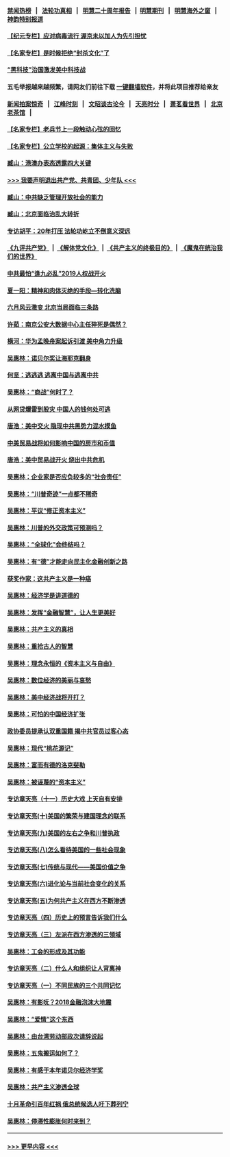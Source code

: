 #### [禁闻热榜](热点新闻.md?=0)  &nbsp;&nbsp;|&nbsp;&nbsp; [法轮功真相](https://github.com/gfw-breaker/truth/blob/master/README.md?=0) &nbsp;&nbsp;|&nbsp;&nbsp; [明慧二十周年报告](https://github.com/gfw-breaker/mh-reports/blob/master/README.md?=0) &nbsp;&nbsp;|&nbsp;&nbsp;[明慧期刊](https://github.com/gfw-breaker/mh-qikan) &nbsp;&nbsp;|&nbsp;&nbsp; [明慧海外之窗](https://github.com/gfw-breaker/mh-news/blob/master/README.md?=0) &nbsp;&nbsp;|&nbsp;&nbsp; [神韵特别报道](https://github.com/gfw-breaker/mh-news/blob/master/shenyun.md?=0)
#### [【纪元专栏】应对病毒流行 渥京未以加人为先引担忧](../pages/nsc423/n11875714.md?t=03030102) 
#### [【名家专栏】是时候拒绝“封杀文化”了](../pages/nsc423/n11814093.md?t=03030102) 
#### [“黑科技”治国激发美中科技战](../pages/nsc423/n11638056.md?t=03030102) 
#### 五毛举报越来越频繁，请网友们前往下载 [一键翻墙软件](https://github.com/gfw-breaker/ssr-accounts)，并将此项目推荐给亲友
#### [新闻拍案惊奇](https://github.com/gfw-breaker/banned-news/blob/master/pages/link4.md) &nbsp;&nbsp;|&nbsp;&nbsp; [江峰时刻](https://github.com/gfw-breaker/banned-news/blob/master/pages/link4.md) &nbsp;&nbsp;|&nbsp;&nbsp; [文昭谈古论今](https://github.com/gfw-breaker/banned-news/blob/master/pages/link4.md) &nbsp;&nbsp;|&nbsp;&nbsp; [天亮时分](https://github.com/gfw-breaker/banned-news/blob/master/pages/link4.md) &nbsp;&nbsp;|&nbsp;&nbsp; [萧茗看世界](https://github.com/gfw-breaker/banned-news/blob/master/pages/link4.md) &nbsp;&nbsp;|&nbsp;&nbsp; [北京老茶馆](https://github.com/gfw-breaker/banned-news/blob/master/pages/link4.md) &nbsp;&nbsp;|&nbsp;&nbsp; 
#### [【名家专栏】老兵节上一段触动心弦的回忆](../pages/nsc423/n11646016.md?t=03030102) 
#### [【名家专栏】公立学校的起源：集体主义与失败](../pages/nsc423/n11601833.md?t=03030102) 
#### [臧山：港澳办表态透露四大关键](../pages/nsc423/n11421628.md?t=03030102) 
#### [>>> 我要声明退出共产党、共青团、少年队 <<<](https://github.com/begood0513/goodnews/blob/master/quit/letter.md) 
#### [臧山：中共缺乏管理开放社会的能力](../pages/nsc423/n11407457.md?t=03030102) 
#### [臧山：北京面临治乱大转折](../pages/nsc423/n11406895.md?t=03030102) 
#### [专访胡平：20年打压 法轮功屹立不倒意义深远](../pages/nsc423/n11398800.md?t=03030102) 
#### [《九评共产党》](https://github.com/begood0513/9ping.md/blob/master/README.md) &nbsp;|&nbsp; [《解体党文化》](../../../../jtdwh.md/blob/master/README.md)  &nbsp;|&nbsp; [《共产主义的终极目的》](../../../../gczydzjmd.md/blob/master/README.md) &nbsp;|&nbsp; [《魔鬼在统治我们的世界》](../../../../mgztzwmdsj.md/blob/master/README.md) 
#### [中共最怕“逢九必乱”2019人权战开火](../pages/nsc423/n11385248.md?t=03030102) 
#### [夏一阳：精神和肉体灭绝的手段—转化洗脑](../pages/nsc423/n11368250.md?t=03030102) 
#### [六月风云激变 北京当局面临三条路](../pages/nsc423/n11313668.md?t=03030102) 
#### [许茹：南京公安大数据中心主任猝死是偶然？](../pages/nsc423/n11064744.md?t=03030102) 
#### [横河：华为孟晚舟案起诉引渡 美中角力升级](../pages/nsc423/n11027230.md?t=03030102) 
#### [吴惠林：诺贝尔奖让海耶克翻身](../pages/nsc423/n10890049.md?t=03030102) 
#### [何坚：逃逃逃 逃离中国与逃离中共](../pages/nsc423/n10592891.md?t=03030102) 
#### [吴惠林：“商战”何时了？](../pages/nsc423/n10573558.md?t=03030102) 
#### [从网贷爆雷到股灾 中国人的钱何处可逃](../pages/nsc423/n10572800.md?t=03030102) 
#### [唐浩：美中交火 隐现中共黑势力混水摸鱼](../pages/nsc423/n10544040.md?t=03030102) 
#### [中美贸易战将如何影响中国的房市和币值](../pages/nsc423/n10543697.md?t=03030102) 
#### [唐浩：美中贸易战开火 烧出中共危机](../pages/nsc423/n10540126.md?t=03030102) 
#### [吴惠林：企业家是否应负较多的“社会责任”](../pages/nsc423/n10535022.md?t=03030102) 
#### [吴惠林：“川普奇迹”一点都不稀奇](../pages/nsc423/n10512808.md?t=03030102) 
#### [吴惠林：平议“修正资本主义”](../pages/nsc423/n10495724.md?t=03030102) 
#### [吴惠林：川普的外交政策可预测吗？](../pages/nsc423/n10462387.md?t=03030102) 
#### [吴惠林：“全球化”会终结吗？](../pages/nsc423/n10452838.md?t=03030102) 
#### [吴惠林：有“德”才能走向民主化金融创新之路](../pages/nsc423/n10432292.md?t=03030102) 
#### [获奖作家：这共产主义是一种癌](../pages/nsc423/n10431541.md?t=03030102) 
#### [吴惠林：经济学是讲道德的](../pages/nsc423/n10398014.md?t=03030102) 
#### [吴惠林：发挥“金融智慧”，让人生更美好](../pages/nsc423/n10375019.md?t=03030102) 
#### [吴惠林：共产主义的真相](../pages/nsc423/n10351394.md?t=03030102) 
#### [吴惠林：重拾古人的智慧](../pages/nsc423/n10337691.md?t=03030102) 
#### [吴惠林：理念永恒的《资本主义与自由》](../pages/nsc423/n10316274.md?t=03030102) 
#### [吴惠林：数位经济的美丽与哀愁](../pages/nsc423/n10292946.md?t=03030102) 
#### [吴惠林：美中经济战将开打？](../pages/nsc423/n10258825.md?t=03030102) 
#### [吴惠林：可怕的中国经济扩张](../pages/nsc423/n10219147.md?t=03030102) 
#### [政协委员提承认双重国籍 揭中共官员过客心态](../pages/nsc423/n10208809.md?t=03030102) 
#### [吴惠林：现代“桃花源记”](../pages/nsc423/n10185234.md?t=03030102) 
#### [吴惠林：富而有德的洛克斐勒](../pages/nsc423/n10142264.md?t=03030102) 
#### [吴惠林：被诬蔑的“资本主义”](../pages/nsc423/n10124816.md?t=03030102) 
#### [专访章天亮（十一）历史大戏 上天自有安排](../pages/nsc423/n10094905.md?t=03030102) 
#### [专访章天亮(十)美国的繁荣与建国理念的联系](../pages/nsc423/n10094899.md?t=03030102) 
#### [专访章天亮(九)美国的左右之争和川普执政](../pages/nsc423/n10094889.md?t=03030102) 
#### [专访章天亮(八)怎么看待美国的一些社会现象](../pages/nsc423/n10094857.md?t=03030102) 
#### [专访章天亮(七)传统与现代——美国价值之争](../pages/nsc423/n10093140.md?t=03030102) 
#### [专访章天亮(六)进化论与当前社会变化的关系](../pages/nsc423/n10092036.md?t=03030102) 
#### [专访章天亮(五)为何共产主义在西方不断渗透](../pages/nsc423/n10083620.md?t=03030102) 
#### [专访章天亮（四）历史上的预言告诉我们什么](../pages/nsc423/n10083606.md?t=03030102) 
#### [专访章天亮（三）左派在西方渗透的三领域](../pages/nsc423/n10081115.md?t=03030102) 
#### [吴惠林：工会的形成及其功能](../pages/nsc423/n10080633.md?t=03030102) 
#### [专访章天亮（二）什么人和组织让人背离神](../pages/nsc423/n10076637.md?t=03030102) 
#### [专访章天亮（一）不同民族的三个共同记忆](../pages/nsc423/n10074188.md?t=03030102) 
#### [吴惠林：有影呒？2018金融泡沫大地震](../pages/nsc423/n10040534.md?t=03030102) 
#### [吴惠林：“爱情”这个东西](../pages/nsc423/n10019423.md?t=03030102) 
#### [吴惠林：由台湾劳动部政次请辞说起](../pages/nsc423/n9979679.md?t=03030102) 
#### [吴惠林：五鬼搬运如何了？](../pages/nsc423/n9925338.md?t=03030102) 
#### [吴惠林：有感于本年诺贝尔经济学奖](../pages/nsc423/n9871883.md?t=03030102) 
#### [吴惠林：共产主义渗透全球](../pages/nsc423/n9812748.md?t=03030102) 
#### [十月革命引百年红祸 俄总统候选人吁下葬列宁](../pages/nsc423/n9810182.md?t=03030102) 
#### [吴惠林：停滞性膨胀何时来到？](../pages/nsc423/n9764136.md?t=03030102) 

----
#### [ >>> 更早内容 <<< ](../indexes/nsc423-earlier.md)
